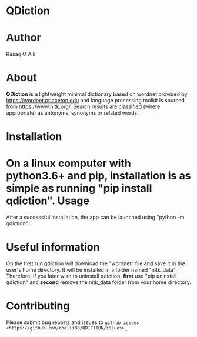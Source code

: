 QDiction
============

Author
======
Rasaq O Alli

About
=====
**QDiction** is a lightweight minimal dictionary based on wordnet provided by https://wordnet.princeton.edu and language processing 
toolkit is sourced from https://www.nltk.org/. Search results are classified (where appropriate) as antonyms,
synonyms or related words.


Installation
============
On a linux computer with python3.6+ and pip, installation is as simple as running "pip install qdiction". 
Usage
=====
After a successful installation, the app can be launched using "python -m qdiction". 


Useful information
==================

On the first run qdiction will download the "wordnet" file and save
it in the user's home directory. It will be installed in a folder
named "nltk_data". Therefore, if you later wish to uninstall
qdiction, **first** use
"pip uninstall qdiction" and **second** remove the nltk_data folder from
your home directory.


Contributing
============

Please submit bug reports and issues to
`github issues <https://github.com/roalli88/QDICTION/issues>_`
